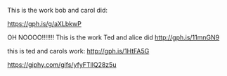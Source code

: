 This is the work bob and carol did:

https://gph.is/g/aXLbkwP


OH NOOOO!!!!!!!
This is the work Ted and alice did 
http://gph.is/11mnGN9

this is ted and carols work:
http://gph.is/1HtFA5G

https://giphy.com/gifs/yfyFTllQ28z5u


